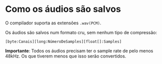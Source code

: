 # Como os áudios são salvos
O compilador suporta as extensões `.wav(PCM)`.

Os áudios são salvos num formato cru, sem nenhum tipo de compressão:

```
[byte:Canais][long:NúmeroDeSamples][float[]:Samples]
```

**Importante**: Todos os áudios precisam ter o sample rate de pelo menos 48kHz. Os que tiverem menos que isso serão convertidos. <br />